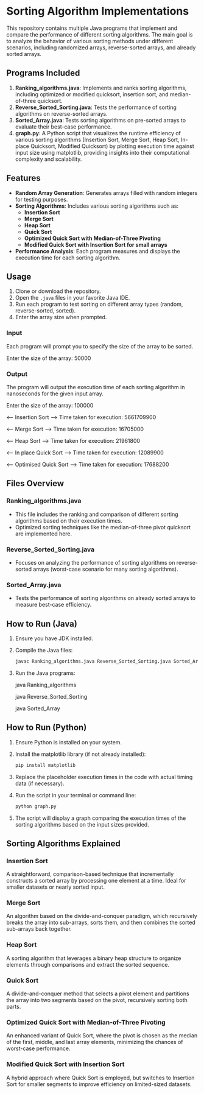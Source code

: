 # Sorting Algorithm Implementations

This repository contains multiple Java programs that implement and compare the performance of different sorting algorithms. The main goal is to analyze the behavior of various sorting methods under different scenarios, including randomized arrays, reverse-sorted arrays, and already sorted arrays.

## Programs Included

1. **Ranking_algorithms.java**: Implements and ranks sorting algorithms, including optimized or modified quicksort, insertion sort, and median-of-three quicksort.
2. **Reverse_Sorted_Sorting.java**: Tests the performance of sorting algorithms on reverse-sorted arrays.
3. **Sorted_Array.java**: Tests sorting algorithms on pre-sorted arrays to evaluate their best-case performance.
4. **graph.py**: A Python script that visualizes the runtime efficiency of various sorting algorithms (Insertion Sort, Merge Sort, Heap Sort, In-place Quicksort, Modified Quicksort) by plotting execution time against input size using matplotlib, providing insights into their computational complexity and scalability.

## Features

- **Random Array Generation**: Generates arrays filled with random integers for testing purposes.
- **Sorting Algorithms**: Includes various sorting algorithms such as:
  - **Insertion Sort**
  - **Merge Sort**
  - **Heap Sort**
  - **Quick Sort**
  - **Optimized Quick Sort with Median-of-Three Pivoting**
  - **Modified Quick Sort with Insertion Sort for small arrays**
- **Performance Analysis**: Each program measures and displays the execution time for each sorting algorithm.

## Usage

1. Clone or download the repository.
2. Open the `.java` files in your favorite Java IDE.
3. Run each program to test sorting on different array types (random, reverse-sorted, sorted).
4. Enter the array size when prompted.

### Input

Each program will prompt you to specify the size of the array to be sorted.

Enter the size of the array:
50000

### Output

The program will output the execution time of each sorting algorithm in nanoseconds for the given input array.

Enter the size of the array:
100000

<-- Insertion Sort -->
Time taken for execution: 5661709900

<-- Merge Sort -->
Time taken for execution: 16705000

<-- Heap Sort -->
Time taken for execution: 21961800

<-- In place Quick Sort -->
Time taken for execution: 12089900

<-- Optimised Quick Sort -->
Time taken for execution: 17688200

## Files Overview

### Ranking_algorithms.java

- This file includes the ranking and comparison of different sorting algorithms based on their execution times.
- Optimized sorting techniques like the median-of-three pivot quicksort are implemented here.

### Reverse_Sorted_Sorting.java

- Focuses on analyzing the performance of sorting algorithms on reverse-sorted arrays (worst-case scenario for many sorting algorithms).

### Sorted_Array.java

- Tests the performance of sorting algorithms on already sorted arrays to measure best-case efficiency.

## How to Run (Java)

1. Ensure you have JDK installed.
2. Compile the Java files:
   ```bash
   javac Ranking_algorithms.java Reverse_Sorted_Sorting.java Sorted_Array.java
   ```
3. Run the Java programs:

   java Ranking_algorithms

   java Reverse_Sorted_Sorting

   java Sorted_Array

## How to Run (Python)

1. Ensure Python is installed on your system.
2. Install the matplotlib library (if not already installed):

   ```bash
   pip install matplotlib
   ```

3. Replace the placeholder execution times in the code with actual timing data (if necessary).
4. Run the script in your terminal or command line:

   ```bash
   python graph.py
   ```

5. The script will display a graph comparing the execution times of the sorting algorithms based on the input sizes provided.

## Sorting Algorithms Explained

### Insertion Sort

A straightforward, comparison-based technique that incrementally constructs a sorted array by processing one element at a time. Ideal for smaller datasets or nearly sorted input.

### Merge Sort

An algorithm based on the divide-and-conquer paradigm, which recursively breaks the array into sub-arrays, sorts them, and then combines the sorted sub-arrays back together.

### Heap Sort

A sorting algorithm that leverages a binary heap structure to organize elements through comparisons and extract the sorted sequence.

### Quick Sort

A divide-and-conquer method that selects a pivot element and partitions the array into two segments based on the pivot, recursively sorting both parts.

### Optimized Quick Sort with Median-of-Three Pivoting

An enhanced variant of Quick Sort, where the pivot is chosen as the median of the first, middle, and last array elements, minimizing the chances of worst-case performance.

### Modified Quick Sort with Insertion Sort

A hybrid approach where Quick Sort is employed, but switches to Insertion Sort for smaller segments to improve efficiency on limited-sized datasets.
